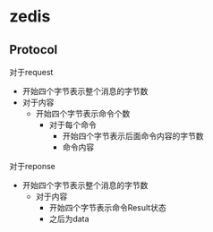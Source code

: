 # zedis

## Protocol

对于request

+ 开始四个字节表示整个消息的字节数
+ 对于内容
  + 开始四个字节表示命令个数
    + 对于每个命令
      + 开始四个字节表示后面命令内容的字节数
      + 命令内容

对于reponse
+ 开始四个字节表示整个消息的字节数
  + 对于内容
    + 开始四个字节表示命令Result状态
    + 之后为data